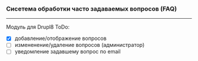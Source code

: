 ### Сисетема обработки часто задаваемых вопросов (FAQ)
---
Модуль для Drupl8
ToDo:
- [x] добавление/отображение вопросов
- [ ] измененение/удаление вопросов (администратор)
- [ ] уведомление задавшему вопрос по email
